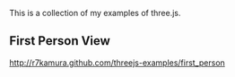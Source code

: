 This is a collection of my examples of three.js.

## First Person View
http://r7kamura.github.com/threejs-examples/first_person